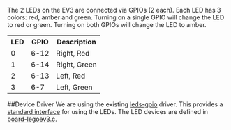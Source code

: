 The 2 LEDs on the EV3 are connected via GPIOs (2 each). Each LED has 3 colors: red, amber and green. Turning on a single GPIO will change the LED to red or green. Turning on both GPIOs will change the LED to amber.

<table>
    <tr><th>LED<th>GPIO<th>Description
    <tr><td>0<td>6-12<td>Right, Red
    <tr><td>1<td>6-14<td>Right, Green
    <tr><td>2<td>6-13<td>Left, Red
    <tr><td>3<td>6-7<td>Left, Green
</table>

##Device Driver
We are using the existing [leds-gpio](../../ev3dev-kernel/blob/master/drivers/leds/leds-gpio.c) driver. This provides a [standard interface](https://www.kernel.org/doc/Documentation/leds/leds-class.txt) for using the LEDs. The LED devices are defined in [board-legoev3.c](../../ev3dev-kernel/blob/master/arch/arm/mach-davinci/board-legoev3.c).